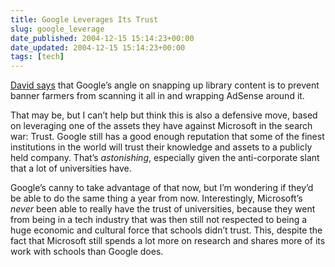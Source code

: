 ```yaml
---
title: Google Leverages Its Trust
slug: google_leverage
date_published: 2004-12-15 15:14:23+00:00
date_updated: 2004-12-15 15:14:23+00:00
tags: [tech]
---
```

[David says](http://www.davidgalbraith.org/archives/000691.html) that Google’s angle on snapping up library content is to prevent banner farmers from scanning it all in and wrapping AdSense around it.

That may be, but I can’t help but think this is also a defensive move, based on leveraging one of the assets they have against Microsoft in the search war: Trust. Google still has a good enough reputation that some of the finest institutions in the world will trust their knowledge and assets to a publicly held company. That’s *astonishing*, especially given the anti-corporate slant that a lot of universities have.

Google’s canny to take advantage of that now, but I’m wondering if they’d be able to do the same thing a year from now. Interestingly, Microsoft’s *never* been able to really have the trust of universities, because they went from being in a tech industry that was then still not respected to being a huge economic and cultural force that schools didn’t trust. This, despite the fact that Microsoft still spends a lot more on research and shares more of its work with schools than Google does.
